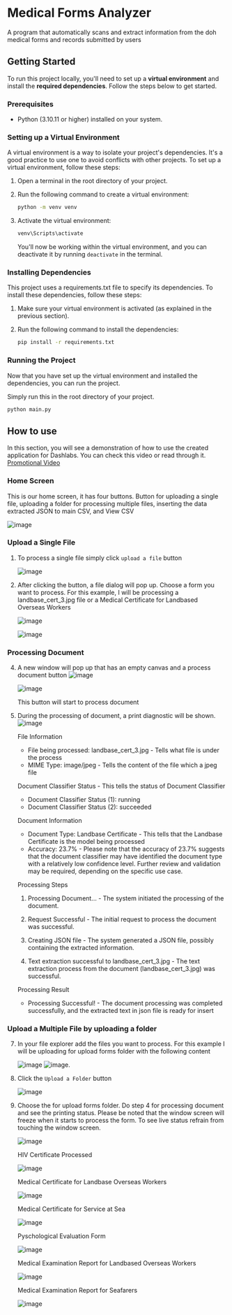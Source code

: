 # Medical Forms Analyzer
 A program that automatically scans and extract information from the doh medical forms and records submitted by users

## Getting Started
To run this project locally, you'll need to set up a **virtual environment** and install the **required dependencies**. Follow the steps below to get started.

### Prerequisites

- Python (3.10.11 or higher) installed on your system.

 
### Setting up a Virtual Environment

A virtual environment is a way to isolate your project's dependencies. It's a good practice to use one to avoid conflicts with other projects. To set up a virtual environment, follow these steps:

1. Open a terminal in the root directory of your project.

2. Run the following command to create a virtual environment:

   ```bash
   python -m venv venv
   ```
3. Activate the virtual environment:

   ```bash
   venv\Scripts\activate
   ```
   You'll now be working within the virtual environment, and you can deactivate it by running `deactivate` in the terminal.

### Installing Dependencies
This project uses a requirements.txt file to specify its dependencies. To install these dependencies, follow these steps:
1. Make sure your virtual environment is activated (as explained in the previous section).

2. Run the following command to install the dependencies:
   ```bash
   pip install -r requirements.txt
   ```
### Running the Project
Now that you have set up the virtual environment and installed the dependencies, you can run the project.

Simply run this in the root directory of your project.
```bash
python main.py
```
## How to use 
In this section, you will see a demonstration of how to use the created application for Dashlabs. You can check this video or read through it. 
[Promotional Video](https://drive.google.com/file/d/1VBecVfg7D0_4d54JzKVc0DUHnH0Ug2tc/view?fbclid=IwAR3ZfMSBZ1hW_8s1w0SsnonisSK9tLXL2aNKdq3AJspugkFBwAvmKdU0boM)


### Home Screen
This is our home screen, it has four buttons. Button for uploading a single file, uploading a folder for processing multiple files, inserting the data extracted JSON to main CSV, and View CSV 

![image](https://github.com/jlozion026/dashlab_challenge/assets/82523427/7e05350f-0dfc-4973-9bd9-cbc0315a7b37)

### Upload a Single File
1. To process a single file simply click `upload a file` button

   ![image](https://github.com/jlozion026/dashlab_challenge/assets/82523427/cbc45e97-f4b1-46ab-8614-de91e9929a3b)

3. After clicking the button, a file dialog will pop up. Choose a form you want to process. For this example, I will be processing a landbase_cert_3.jpg file or a Medical Certificate for Landbased Overseas Workers

   ![image](https://github.com/jlozion026/dashlab_challenge/assets/82523427/fa661f2d-1901-4e2f-8093-fb5a282cddae)

   ![image](https://github.com/jlozion026/dashlab_challenge/assets/82523427/52adc895-e323-44af-ac74-dcf259415d2c)

### Processing Document
4. A new window will pop up that has an empty canvas and a process document button
   ![image](https://github.com/jlozion026/dashlab_challenge/assets/82523427/1258b17b-e1c9-4c5c-82fa-a619303df320)

   ![image](https://github.com/jlozion026/dashlab_challenge/assets/82523427/58967fc8-8491-42ac-8496-cef8cdd97410)

   This button will start to process document

6. During the processing of document, a print diagnostic will be shown.
   ![image](https://github.com/jlozion026/dashlab_challenge/assets/82523427/2ff4c622-e91a-4ce4-93b6-81f2b6190192)
  
   File Information
   - File being processed: landbase_cert_3.jpg - Tells what file is under the process
   - MIME Type: image/jpeg - Tells the content of the file which a jpeg file
  
   Document Classifier Status - This tells the status of Document Classifier 
   - Document Classifier Status (1): running 
   - Document Classifier Status (2): succeeded

   Document Information 
   - Document Type: Landbase Certificate - This tells that the Landbase Certificate is the model being processed
   - Accuracy: 23.7% - Please note that the accuracy of 23.7% suggests that the document classifier may have identified the document type with a relatively low confidence level. Further review and validation may be required, depending on the specific use case.

    Processing Steps
    1. Processing Document... - The system initiated the processing of the document.

    2. Request Successful - The initial request to process the document was successful.

    3. Creating JSON file - The system generated a JSON file, possibly containing the extracted information.

    4. Text extraction successful to landbase_cert_3.jpg - The text extraction process from the document (landbase_cert_3.jpg) was successful.

    Processing Result
    - Processing Successful! - The document processing was completed successfully, and the extracted text in json file is ready for insert

### Upload a Multiple File by uploading a folder
7. In your file explorer add the files you want to process. For this example I will be uploading for upload forms folder with the following content

   ![image](https://github.com/jlozion026/dashlab_challenge/assets/82523427/a540bdd1-8e16-4776-a820-3e16066e3b3c) ![image](https://github.com/jlozion026/dashlab_challenge/assets/82523427/a3e7dd4c-7487-4888-bf4f-08bb3ced7987).

9. Click the `Upload a Folder` button

   ![image](https://github.com/jlozion026/dashlab_challenge/assets/82523427/a2219acd-f76a-4093-bbba-3918b9200b1e)

10. Choose the for upload forms folder. Do step 4 for processing document and see the printing status. Please be noted that the window screen will freeze when it starts to process the form. To see live status refrain from touching the window screen. 

 
    ![image](https://github.com/jlozion026/dashlab_challenge/assets/82523427/8db51f01-fcd4-4dc7-b1a7-abada764cfcb)
 
    HIV Certificate Processed 
   
    ![image](https://github.com/jlozion026/dashlab_challenge/assets/82523427/71053f14-63de-4d6c-9dfb-97849749855e)
 
    Medical Certificate for Landbase Overseas Workers
   
    ![image](https://github.com/jlozion026/dashlab_challenge/assets/82523427/b0aa1df9-a85c-4e3d-bfe8-e2d4535aecd1)
 
    Medical Certificate for Service at Sea
   
    ![image](https://github.com/jlozion026/dashlab_challenge/assets/82523427/aa385b0e-92f8-4a00-903e-b46e3caa3b70)
 
    Pyschological Evaluation Form
   
    ![image](https://github.com/jlozion026/dashlab_challenge/assets/82523427/f15a4ea7-ea5f-4061-97d6-05af746ee302)
 
    Medical Examination Report for Landbased Overseas Workers
   
    ![image](https://github.com/jlozion026/dashlab_challenge/assets/82523427/c37789ed-d3e7-480e-8201-a68df7de2a15)
 
    Medical Examination Report for Seafarers

    ![image](https://github.com/jlozion026/dashlab_challenge/assets/82523427/145285a8-8aa8-4a6d-bf16-5b1d916b1aa1)

    

